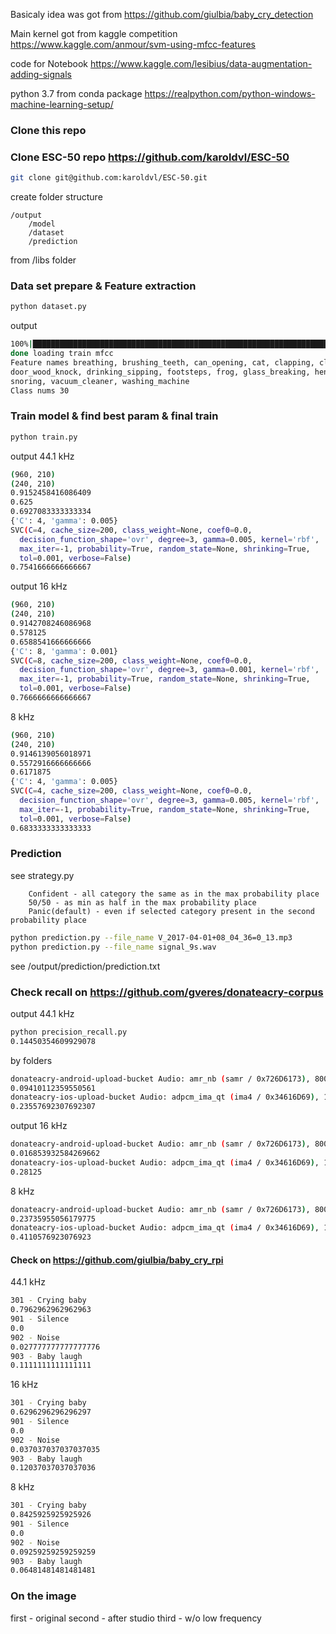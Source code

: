 
Basicaly idea was got from https://github.com/giulbia/baby_cry_detection

Main kernel got from kaggle competition https://www.kaggle.com/anmour/svm-using-mfcc-features

code for Notebook https://www.kaggle.com/lesibius/data-augmentation-adding-signals


python 3.7 from conda package https://realpython.com/python-windows-machine-learning-setup/

### Clone this repo

### Clone ESC-50 repo https://github.com/karoldvl/ESC-50

```bash
git clone git@github.com:karoldvl/ESC-50.git
```
create folder structure
```
/output
    /model
    /dataset
    /prediction
```

from /libs folder
### Data set prepare & Feature extraction

```bash
python dataset.py
```

output
```bash
100%|█████████████████████████████████████████████████████████████████████████████████████████████████████████| 1200/1200 [03:36<00:00,  5.26it/s]
done loading train mfcc
Feature names breathing, brushing_teeth, can_opening, cat, clapping, clock_alarm, clock_tick, coughing, cow, crow, crying_baby, dog, door_wood_creaks, 
door_wood_knock, drinking_sipping, footsteps, frog, glass_breaking, hen, insects, keyboard_typing, laughing, mouse_click, pig, rooster, sheep, sneezing, 
snoring, vacuum_cleaner, washing_machine
Class nums 30
```

### Train model & find best param & final train

```bash
python train.py
```

output 44.1 kHz
```bash
(960, 210)
(240, 210)
0.9152458416086409
0.625
0.6927083333333334
{'C': 4, 'gamma': 0.005}
SVC(C=4, cache_size=200, class_weight=None, coef0=0.0,
  decision_function_shape='ovr', degree=3, gamma=0.005, kernel='rbf',
  max_iter=-1, probability=True, random_state=None, shrinking=True,
  tol=0.001, verbose=False)
0.7541666666666667
```

output 16 kHz
```bash
(960, 210)
(240, 210)
0.9142708246086968
0.578125
0.6588541666666666
{'C': 8, 'gamma': 0.001}
SVC(C=8, cache_size=200, class_weight=None, coef0=0.0,
  decision_function_shape='ovr', degree=3, gamma=0.001, kernel='rbf',
  max_iter=-1, probability=True, random_state=None, shrinking=True,
  tol=0.001, verbose=False)
0.7666666666666667
```

8 kHz
```bash
(960, 210)
(240, 210)
0.9146139056018971
0.5572916666666666
0.6171875
{'C': 4, 'gamma': 0.005}
SVC(C=4, cache_size=200, class_weight=None, coef0=0.0,
  decision_function_shape='ovr', degree=3, gamma=0.005, kernel='rbf',
  max_iter=-1, probability=True, random_state=None, shrinking=True,
  tol=0.001, verbose=False)
0.6833333333333333
```

### Prediction

see strategy.py
```
    Confident - all category the same as in the max probability place
    50/50 - as min as half in the max probability place
    Panic(default) - even if selected category present in the second probability place
```

```bash
python prediction.py --file_name V_2017-04-01+08_04_36=0_13.mp3
python prediction.py --file_name signal_9s.wav
```

see /output/prediction/prediction.txt

### Check recall on https://github.com/gveres/donateacry-corpus

output 44.1 kHz
```bash
python precision_recall.py
0.14450354609929078
```

by folders
```bash
donateacry-android-upload-bucket Audio: amr_nb (samr / 0x726D6173), 8000 Hz, mono, flt, 12 kb/s
0.09410112359550561
donateacry-ios-upload-bucket Audio: adpcm_ima_qt (ima4 / 0x34616D69), 16000 Hz, mono, s16p, 64 kb/s
0.23557692307692307
```

output 16 kHz
```bash
donateacry-android-upload-bucket Audio: amr_nb (samr / 0x726D6173), 8000 Hz, mono, flt, 12 kb/s
0.016853932584269662
donateacry-ios-upload-bucket Audio: adpcm_ima_qt (ima4 / 0x34616D69), 16000 Hz, mono, s16p, 64 kb/s
0.28125
```

8 kHz
```bash
donateacry-android-upload-bucket Audio: amr_nb (samr / 0x726D6173), 8000 Hz, mono, flt, 12 kb/s
0.23735955056179775
donateacry-ios-upload-bucket Audio: adpcm_ima_qt (ima4 / 0x34616D69), 16000 Hz, mono, s16p, 64 kb/s
0.4110576923076923
```

#### Check on https://github.com/giulbia/baby_cry_rpi

44.1 kHz
```bash
301 - Crying baby
0.7962962962962963
901 - Silence
0.0
902 - Noise
0.027777777777777776
903 - Baby laugh
0.1111111111111111
``` 

16 kHz
```bash
301 - Crying baby
0.6296296296296297
901 - Silence
0.0
902 - Noise
0.037037037037037035
903 - Baby laugh
0.12037037037037036
```

8 kHz
```bash
301 - Crying baby
0.8425925925925926
901 - Silence
0.0
902 - Noise
0.09259259259259259
903 - Baby laugh
0.06481481481481481
```


### On the image

first - original
second - after studio
third - w/o low frequency
